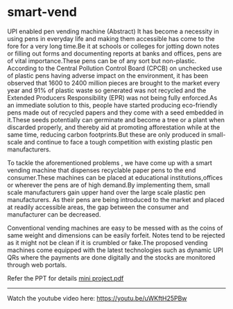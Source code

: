 # smart-vend
UPI enabled pen vending machine
(Abstract)
It has become a necessity in using pens in everyday life and making them accessible has come to the fore for a very long time.Be it at schools or colleges for jotting down notes or filling out forms and documenting reports at banks and offices, pens are of vital importance.These pens can be of any sort but non-plastic. According to the Central Pollution Control Board (CPCB) on unchecked use of plastic pens having adverse impact on the environment, it has been observed that 1600 to 2400 million pieces are brought to the market every year and 91% of plastic waste so generated was not recycled and the Extended Producers Responsibility (EPR) was not being fully enforced.As an immediate solution to this, people have started producing eco-friendly pens made out of recycled papers and they come with a seed embedded in it.These seeds potentially can germinate and become a tree or a plant when discarded properly, and thereby aid at promoting afforestation while at the same time, reducing carbon footprints.But these are only produced  in small-scale and continue to face a tough competition with existing plastic pen manufacturers. 

To tackle the aforementioned problems , we have come up with a smart vending machine that dispenses recyclable paper pens to the end consumer.These machines can be placed at educational institutions,offices or wherever the pens are of high demand.By implementing them, small scale manufacturers gain upper hand over the large scale plastic pen manufacturers.  As their pens are being introduced to the market and placed at readily accessible areas, the gap between the consumer and manufacturer can be  decreased.

Conventional vending machines are easy to be messed with as the coins of same weight and dimensions can be easily forfeit. Notes tend to be rejected as it might not be clean if it is crumbled or fake.The proposed vending machines come equipped with the latest technologies such as dynamic UPI QRs  where the payments are done digitally and the stocks are monitored through web portals.

Refer the PPT for details
[mini project.pdf](https://github.com/Shafi852/smart-vend/files/9254866/mini.project.pdf)
____________________________________________________________________________________________________________________

Watch the youtube video here: https://youtu.be/uWKftH25PBw

